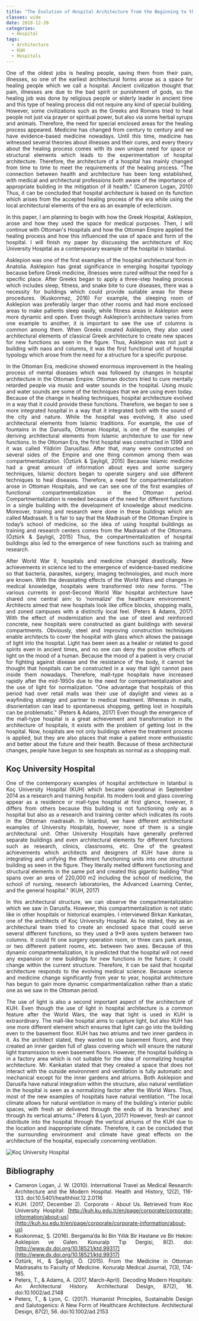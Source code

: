 ```yaml
---
title: "The Evolution of Hospital Architecture from the Beginning to the Present Day: Koç University Hospital"
classes: wide
date: 2018-12-20
categories:
  - Hospital
tags:
  - Architecture
  - KUH
  - Hospitals
---
```


<div style="text-align: justify;">
One of the oldest jobs is healing people, saving them from their pain, illnesses, so one of the earliest architectural forms arose as a space for healing people which we call a hospital. Ancient civilization thought that pain, illnesses are due to the bad spirit or punishment of gods, so the healing job was done by religious people or elderly leader in ancient time and this type of healing process did not require any kind of special building. However, some civilizations such as the Greeks and Romans tried to heal people not just via prayer or spiritual power, but also via some herbal syrups and animals. Therefore, the need for special enclosed areas for the healing process appeared. Medicine has changed from century to century and we have evidence-based medicine nowadays. Until this time, medicine has witnessed several theories about illnesses and their cures, and every theory about the healing process comes with its own unique need for space or structural elements which leads to the experimentation of hospital architecture. Therefore, the architecture of a hospital has mainly changed from time to time to meet the requirements of the healing process. "The connection between health and architecture has been long established, with medical and architectural professions both aware of the importance of appropriate building in the mitigation of ill health." (Cameron Logan, 2010) Thus, it can be concluded that hospital architecture is based on its function which arises from the accepted healing process of the era while using the local architectural elements of the era as an example of eclecticism.

In this paper, I am planning to begin with how the Greek Hospital, Asklepion, arose and how they used the space for medical purposes. Then, I will continue with Ottoman's Hospitals and how the Ottoman Empire applied the healing process and how this influenced the use of space and form of the hospital. I will finish my paper by discussing the architecture of Koç University Hospital as a contemporary example of the hospital in Istanbul.

Asklepion was one of the first examples of the hospital architectural form in Anatolia. Asklepion has great significance in emerging hospital typology because before Greek medicine, illnesses were cured without the need for a specific place. After Greeks began to apply a three-step healing process which includes sleep, fitness, and snake bite to cure diseases, there was a necessity for buildings which could provide suitable areas for these procedures. (Kuskonmaz, 2016) For example, the sleeping room of Asklepion was preferably larger than other rooms and had more enclosed areas to make patients sleep easily, while fitness areas in Asklepion were more dynamic and open. Even though Asklepion’s architecture varies from one example to another, it is important to see the use of columns is common among them. When Greeks created Asklepion, they also used architectural elements of classical Greek architecture to create new spaces for new functions as seen in the figure. Thus, Asklepion was not just a building with naos and columns, it was the first functional unit of hospital typology which arose from the need for a structure for a specific purpose.

In the Ottoman Era, medicine showed enormous improvement in the healing process of mental diseases which was followed by changes in hospital architecture in the Ottoman Empire. Ottoman doctors tried to cure mentally retarded people via music and water sounds in the hospital. Using music and water sounds are some of the techniques that we are using even today. Because of the change in healing techniques, hospital architecture evolved in a way that it could provide these functions. Therefore, we began to see a more integrated hospital in a way that it integrated both with the sound of the city and nature. While the hospital was evolving, it also used architectural elements from Islamic traditions. For example, the use of fountains in the Darusifa, Ottoman Hospital, is one of the examples of deriving architectural elements from Islamic architecture to use for new functions. In the Ottoman Era, the first hospital was constructed in 1399 and it was called Yildirim Darusifasi. After that, many were constructed on several sides of the Empire and one thing common among them was compartmentalization. (Öztürk & Şaylıgil, 2015) Because Islamic medicine had a great amount of information about eyes and some surgery techniques, Islamic doctors began to operate surgery and use different techniques to heal diseases. Therefore, a need for compartmentalization arose in Ottoman Hospitals, and we can see one of the first examples of functional compartmentalization in the Ottoman period. Compartmentalization is needed because of the need for different functions in a single building with the development of knowledge about medicine. Moreover, training and research were done in these buildings which are called Madrasah. It is fair to say that the Madrasah of the Ottoman Empire is today’s school of medicine, so the idea of using hospital buildings as training and research centers comes from the Madrasah of the Ottomans. (Öztürk & Şaylıgil, 2015) Thus, the compartmentalization of hospital buildings also led to the emergence of new functions such as training and research.

After World War II, hospitals and medicine changed drastically. New achievements in science led to the emergence of evidence-based medicine so that bacteria, parasites, surgery, imaging technologies, and much more are known. With the devastating effects of the World Wars and changes in medical knowledge, hospitals were transformed into new forms. "The various currents in post-Second World War hospital architecture have shared one central aim: to ‘normalize' the healthcare environment." Architects aimed that new hospitals look like office blocks, shopping malls, and zoned campuses with a distinctly local feel. (Peters & Adams, 2017) With the effect of modernization and the use of steel and reinforced concrete, new hospitals were constructed as giant buildings with several compartments. Obviously, steel and improving construction techniques enable architects to cover the hospital with glass which allows the passage of light into the hospital. Light has been seen as a healer or related to good spirits even in ancient times, and no one can deny the positive effects of light on the mood of a human. Because the mood of a patient is very crucial for fighting against disease and the resistance of the body, it cannot be thought that hospitals can be constructed in a way that light cannot pass inside them nowadays. Therefore, mall-type hospitals have increased rapidly after the mid-1950s due to the need for compartmentalization and the use of light for normalization. "One advantage that hospitals of this period had over retail malls was their use of daylight and views as a wayfinding strategy and partner to medical treatment. Whereas in malls, disorientation can lead to spontaneous shopping, getting lost in hospitals can be problematic." (Peters & Adams, 2017) Even though the emergence of the mall-type hospital is a great achievement and transformation in the architecture of hospitals, it exists with the problem of getting lost in the hospital. Now, hospitals are not only buildings where the treatment process is applied, but they are also places that make a patient more enthusiastic and better about the future and their health. Because of these architectural changes, people have begun to see hospitals as normal as a shopping mall.

## Koç University Hospital

One of the contemporary examples of hospital architecture in Istanbul is Koç University Hospital (KUH) which became operational in September 2014 as a research and training hospital. Its modern look and glass covering appear as a residence or mall-type hospital at first glance, however, it differs from others because this building is not functioning only as a hospital but also as a research and training center which indicates its roots in the Ottoman madrasah. In Istanbul, we have different architectural examples of University Hospitals, however, none of them is a single architectural unit. Other University Hospitals have generally preferred separate buildings and even architectural elements for different functions such as research, clinics, classrooms, etc. One of the greatest achievements which architects and designers of KUH have done is integrating and unifying the different functioning units into one structural building as seen in the figure. They literally melted different functioning and structural elements in the same pot and created this gigantic building "that spans over an area of 220,000 m2 including the school of medicine, the school of nursing, research laboratories, the Advanced Learning Center, and the general hospital." (KUH, 2017)

In this architectural structure, we can observe the compartmentalization which we saw in Darusifa. However, this compartmentalization is not static like in other hospitals or historical examples. I interviewed Birkan Kankatan, one of the architects of Koç University Hospital. As he stated, they as an architectural team tried to create an enclosed space that could serve several different functions, so they used a 9*9 axes system between two columns. It could fit one surgery operation room, or three cars park areas, or two different patient rooms, etc. between two axes. Because of this dynamic compartmentalization, it is predicted that the hospital will not need any expansion or new buildings for new functions in the future; it could change within the current structure. Therefore, it can be said that hospital architecture responds to the evolving medical science. Because science and medicine change significantly from year to year, hospital architecture has begun to gain more dynamic compartmentalization rather than a static one as we saw in the Ottoman period.

The use of light is also a second important aspect of the architecture of KUH. Even though the use of light in hospital architecture is a common feature after the World Wars, the way that light is used in KUH is extraordinary. The mall-like hospital aims to capture light, but also KUH has one more different element which ensures that light can go into the building even to the basement floor. KUH has two atriums and two inner gardens in it. As the architect stated, they wanted to use basement floors, and they created an inner garden full of glass covering which will ensure the natural light transmission to even basement floors. However, the hospital building is in a factory area which is not suitable for the idea of normalizing hospital architecture. Mr. Kankatan stated that they created a space that does not interact with the outside environment and ventilation is fully automatic and mechanical except for the inner gardens and atriums. Both Asklepion and Darusifa have natural integration within the structure, also natural ventilation in the hospital is seen as a normalizing factor after the World Wars. Thus, most of the new examples of hospitals have natural ventilation. "The local climate allows for natural ventilation in many of the building's interior public spaces, with fresh air delivered through the ends of its ‘branches' and through its vertical atriums." (Peters & Lyon, 2017) However, fresh air cannot distribute into the hospital through the vertical atriums of the KUH due to the location and inappropriate climate. Therefore, it can be concluded that the surrounding environment and climate have great effects on the architecture of the hospital, especially concerning ventilation.

![Koç University Hospital](assets/images/aisu_final_1.jpg)


## Bibliography

- Cameron Logan, J. W. (2010). International Travel as Medical Research: Architecture and the Modern Hospital. Health and History, 12(2), 116-133. doi:10.5401/healthhist.12.2.0116
- KUH. (2017, December 2). Corporate - About Us. Retrieved from Koc University Hospital: [http://kuh.ku.edu.tr/en/page/corporate/corporate-information/about-us](http://kuh.ku.edu.tr/en/page/corporate/corporate-information/about-us)
- Kuskonmaz, Ş. (2016). Bergama’da İki Bin Yıllık Bir Hastane ve Bir Hekim: Asklepion ve Galen. Konuralp Tıp Dergisi, 8(2). doi:[http://www.dx.doi.org/10.18521/ktd.99317](http://www.dx.doi.org/10.18521/ktd.99317)
- Öztürk, H., & Şaylıgil, Ö. (2015). From the Medicine in Ottoman Madrasahs to Faculty of Medicine. Konuralp Medical Journal, 7(3), 174-185.
- Peters, T., & Adams, A. (2017, March-April). Decoding Modern Hospitals: An Architectural History. Architectural Design, 87(2), 16. doi:10.1002/ad.2148
- Peters, T., & Lyon, C. (2017). Humanist Principles, Sustainable Design and Salutogenics: A New Form of Healthcare Architecture. Architectural Design, 87(2), 56. doi:10.1002/ad.2153
